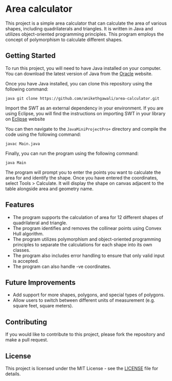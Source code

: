 # Area calculator
This project is a simple area calculator that can calculate the area of various shapes, including quadrilaterals and triangles. It is written in Java and utilizes object-oriented programming principles. This program employs the concept of polymorphism to calculate different shapes.

## Getting Started
To run this project, you will need to have Java installed on your computer. You can download the latest version of Java from the [Oracle](https://www.oracle.com/java/technologies/downloads/ "Java Software") website.

Once you have Java installed, you can clone this repository using the following command:
```
java git clone https://github.com/anikethgawali/area-calculator.git
```

Import the SWT as an external dependency in your environment. If you are using Eclipse, you will find the instructions on importing SWT in your library on [Eclipse](https://www.eclipse.org/swt/eclipse.php "Eclipse SWT  Import") website

You can then navigate to the `JavaMiniProjectPro+` directory and compile the code using the following command:
```
javac Main.java
```

Finally, you can run the program using the following command:
```
java Main
```

The program will prompt you to enter the points you want to calculate the area for and identify the shape. Once you have entered the coordinates,  select Tools > Calculate. It will display the shape on canvas adjacent to the table alongside area and geometry name.

## Features
- The program supports the calculation of area for 12 different shapes of quadrilateral and triangle.
- The program identifies and removes the collinear points using Convex Hull algorithm.
- The program utilizes polymorphism and object-oriented programming principles to separate the calculations for each shape into its own classes.
- The program also includes error handling to ensure that only valid input is accepted.
- The program can also handle -ve coordinates.

## Future Improvements
- Add support for more shapes, polygons, and special types of polygons.
- Allow users to switch between different units of measurement (e.g. square feet, square meters).

## Contributing
If you would like to contribute to this project, please fork the repository and make a pull request.

## License
This project is licensed under the MIT License - see the [LICENSE](https://github.com/anikethgawali/area-calculator/blob/master/LICENSE "License") file for details.
